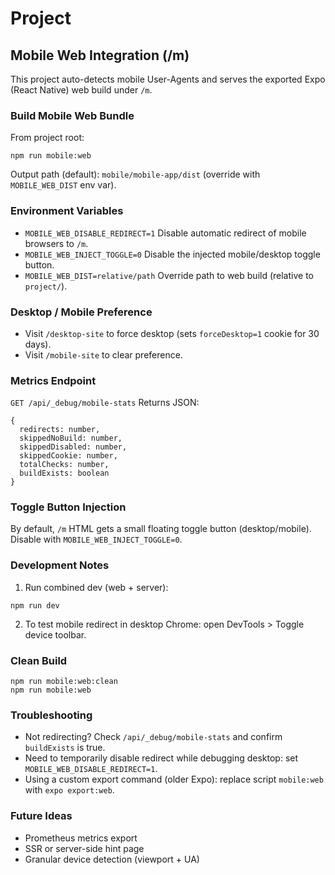 # Project

## Mobile Web Integration (/m)
This project auto-detects mobile User-Agents and serves the exported Expo (React Native) web build under `/m`.

### Build Mobile Web Bundle
From project root:

```
npm run mobile:web
```
Output path (default): `mobile/mobile-app/dist` (override with `MOBILE_WEB_DIST` env var).

### Environment Variables
- `MOBILE_WEB_DISABLE_REDIRECT=1`  Disable automatic redirect of mobile browsers to `/m`.
- `MOBILE_WEB_INJECT_TOGGLE=0`  Disable the injected mobile/desktop toggle button.
- `MOBILE_WEB_DIST=relative/path`  Override path to web build (relative to `project/`).

### Desktop / Mobile Preference
- Visit `/desktop-site` to force desktop (sets `forceDesktop=1` cookie for 30 days).
- Visit `/mobile-site` to clear preference.

### Metrics Endpoint
`GET /api/_debug/mobile-stats`
Returns JSON:
```
{
  redirects: number,
  skippedNoBuild: number,
  skippedDisabled: number,
  skippedCookie: number,
  totalChecks: number,
  buildExists: boolean
}
```

### Toggle Button Injection
By default, `/m` HTML gets a small floating toggle button (desktop/mobile). Disable with `MOBILE_WEB_INJECT_TOGGLE=0`.

### Development Notes
1. Run combined dev (web + server):
```
npm run dev
```
2. To test mobile redirect in desktop Chrome: open DevTools > Toggle device toolbar.

### Clean Build
```
npm run mobile:web:clean
npm run mobile:web
```

### Troubleshooting
- Not redirecting? Check `/api/_debug/mobile-stats` and confirm `buildExists` is true.
- Need to temporarily disable redirect while debugging desktop: set `MOBILE_WEB_DISABLE_REDIRECT=1`.
- Using a custom export command (older Expo): replace script `mobile:web` with `expo export:web`.

### Future Ideas
- Prometheus metrics export
- SSR or server-side hint page
- Granular device detection (viewport + UA)

